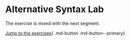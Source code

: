 # Alternative Syntax Lab

The exercise is mixed with the next segment.


[Jump to the exercises](../02-lab/){ .md-button .md-button--primary}
